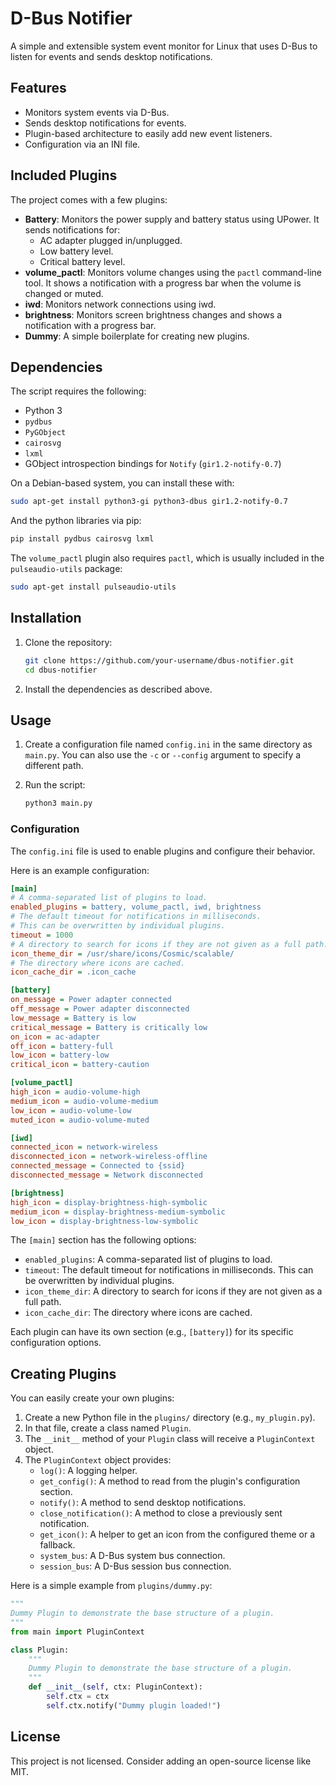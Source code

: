 # D-Bus Notifier

A simple and extensible system event monitor for Linux that uses D-Bus to listen for events and sends desktop notifications.

## Features

*   Monitors system events via D-Bus.
*   Sends desktop notifications for events.
*   Plugin-based architecture to easily add new event listeners.
*   Configuration via an INI file.

## Included Plugins

The project comes with a few plugins:

*   **Battery**: Monitors the power supply and battery status using UPower. It sends notifications for:
    *   AC adapter plugged in/unplugged.
    *   Low battery level.
    *   Critical battery level.
*   **volume_pactl**: Monitors volume changes using the `pactl` command-line tool. It shows a notification with a progress bar when the volume is changed or muted.
*   **iwd**: Monitors network connections using iwd.
*   **brightness**: Monitors screen brightness changes and shows a notification with a progress bar.
*   **Dummy**: A simple boilerplate for creating new plugins.

## Dependencies

The script requires the following:

*   Python 3
*   `pydbus`
*   `PyGObject`
*   `cairosvg`
*   `lxml`
*   GObject introspection bindings for `Notify` (`gir1.2-notify-0.7`)

On a Debian-based system, you can install these with:

```bash
sudo apt-get install python3-gi python3-dbus gir1.2-notify-0.7
```

And the python libraries via pip:
```bash
pip install pydbus cairosvg lxml
```

The `volume_pactl` plugin also requires `pactl`, which is usually included in the `pulseaudio-utils` package:
```bash
sudo apt-get install pulseaudio-utils
```

## Installation

1.  Clone the repository:
    ```bash
    git clone https://github.com/your-username/dbus-notifier.git
    cd dbus-notifier
    ```
2.  Install the dependencies as described above.

## Usage

1.  Create a configuration file named `config.ini` in the same directory as `main.py`. You can also use the `-c` or `--config` argument to specify a different path.

2.  Run the script:
    ```bash
    python3 main.py
    ```

### Configuration

The `config.ini` file is used to enable plugins and configure their behavior.

Here is an example configuration:

```ini
[main]
# A comma-separated list of plugins to load.
enabled_plugins = battery, volume_pactl, iwd, brightness
# The default timeout for notifications in milliseconds.
# This can be overwritten by individual plugins.
timeout = 1000
# A directory to search for icons if they are not given as a full path.
icon_theme_dir = /usr/share/icons/Cosmic/scalable/
# The directory where icons are cached.
icon_cache_dir = .icon_cache

[battery]
on_message = Power adapter connected
off_message = Power adapter disconnected
low_message = Battery is low
critical_message = Battery is critically low
on_icon = ac-adapter
off_icon = battery-full
low_icon = battery-low
critical_icon = battery-caution

[volume_pactl]
high_icon = audio-volume-high
medium_icon = audio-volume-medium
low_icon = audio-volume-low
muted_icon = audio-volume-muted

[iwd]
connected_icon = network-wireless
disconnected_icon = network-wireless-offline
connected_message = Connected to {ssid}
disconnected_message = Network disconnected

[brightness]
high_icon = display-brightness-high-symbolic
medium_icon = display-brightness-medium-symbolic
low_icon = display-brightness-low-symbolic
```

The `[main]` section has the following options:
*   `enabled_plugins`: A comma-separated list of plugins to load.
*   `timeout`: The default timeout for notifications in milliseconds. This can be overwritten by individual plugins.
*   `icon_theme_dir`: A directory to search for icons if they are not given as a full path.
*   `icon_cache_dir`: The directory where icons are cached.

Each plugin can have its own section (e.g., `[battery]`) for its specific configuration options.

## Creating Plugins

You can easily create your own plugins:

1.  Create a new Python file in the `plugins/` directory (e.g., `my_plugin.py`).
2.  In that file, create a class named `Plugin`.
3.  The `__init__` method of your `Plugin` class will receive a `PluginContext` object.
4.  The `PluginContext` object provides:
    *   `log()`: A logging helper.
    *   `get_config()`: A method to read from the plugin's configuration section.
    *   `notify()`: A method to send desktop notifications.
    *   `close_notification()`: A method to close a previously sent notification.
    *   `get_icon()`: A helper to get an icon from the configured theme or a fallback.
    *   `system_bus`: A D-Bus system bus connection.
    *   `session_bus`: A D-Bus session bus connection.

Here is a simple example from `plugins/dummy.py`:

```python
"""
Dummy Plugin to demonstrate the base structure of a plugin.
"""
from main import PluginContext

class Plugin:
    """
    Dummy Plugin to demonstrate the base structure of a plugin.
    """
    def __init__(self, ctx: PluginContext):
        self.ctx = ctx
        self.ctx.notify("Dummy plugin loaded!")
```

## License

This project is not licensed. Consider adding an open-source license like MIT.
